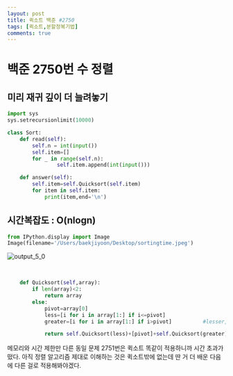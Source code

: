```yaml
---
layout: post
title: 퀵소트 백준 #2750
tags: [퀵소트,분할정복기법]
comments: true
---
```



# 백준 2750번 수 정렬 

## 미리 재귀 깊이 더 늘려놓기


```python
import sys
sys.setrecursionlimit(10000)
```


```python
class Sort:
    def read(self):
        self.n = int(input())
        self.item=[]
        for _ in range(self.n):
                self.item.append(int(input()))

    def answer(self):
        self.item=self.Quicksort(self.item)
        for item in self.item:
            print(item,end='\n')
```

## 시간복잡도 : O(nlogn) 


```python
from IPython.display import Image
Image(filename='/Users/baekjiyoon/Desktop/sortingtime.jpeg')
```



![output_5_0](https://user-images.githubusercontent.com/67775336/106374891-6f7def80-63ca-11eb-9d0a-873e172ed41a.jpg)

​    

   


```python
    def Quicksort(self,array):
        if len(array)<2:
            return array
        else:
            pivot=array[0]
            less=[i for i in array[1:] if i<=pivot]
            greater=[i for i in array[1:] if i>pivot]          #lesser,greater 둘 다 실행하면 O(n)

            return self.Quicksort(less)+[pivot]+self.Quicksort(greater)  #운이 좋은 경우 O(n) 이 logn 번만 반복 
```

메모리와 시간 제한만 다른 동일 문제 2751번은 퀵소트 똑같이 적용하니까 시간 초과가 떴다. 아직 정렬 알고리즘 제대로 이해하는 것은 퀵소트밖에 없는데 딴 거 더 배운 다음에 다른 걸로 적용해봐야겠다. 
